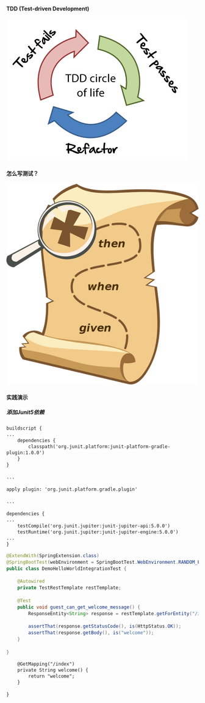 #### TDD \(Test-driven Development\)

![](/assets/tdd.png)

#### 怎么写测试？

![](/assets/givenWhenThen.png)

#### 实践演示

##### 添加Junit5依赖

```
buildscript {
...
    dependencies {
        classpath('org.junit.platform:junit-platform-gradle-plugin:1.0.0')
    }
}

...

apply plugin: 'org.junit.platform.gradle.plugin'

...

dependencies {
...
    testCompile('org.junit.jupiter:junit-jupiter-api:5.0.0')
    testRuntime('org.junit.jupiter:junit-jupiter-engine:5.0.0')
...
}
```

```java
@ExtendWith(SpringExtension.class)
@SpringBootTest(webEnvironment = SpringBootTest.WebEnvironment.RANDOM_PORT)
public class DemoHelloWorldIntegrationTest {

    @Autowired
    private TestRestTemplate restTemplate;

    @Test
    public void guest_can_get_welcome_message() {
        ResponseEntity<String> response = restTemplate.getForEntity("/index", String.class);

        assertThat(response.getStatusCode(), is(HttpStatus.OK));
        assertThat(response.getBody(), is("welcome"));
    }

}
```

```
    @GetMapping("/index")
    private String welcome() {
        return "welcome";
    }

}
```



